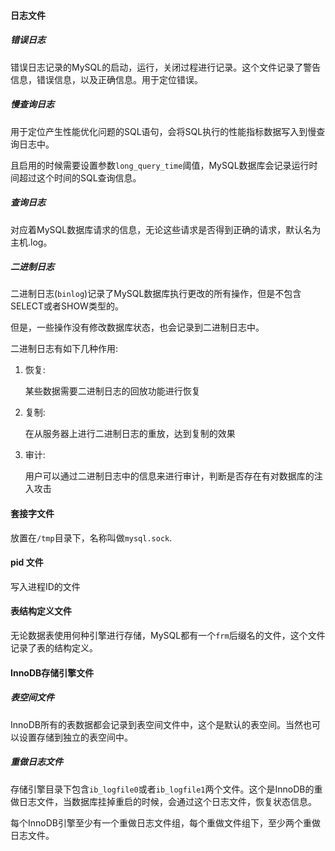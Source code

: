 #### 日志文件

##### 错误日志

错误日志记录的MySQL的启动，运行，关闭过程进行记录。这个文件记录了警告信息，错误信息，以及正确信息。用于定位错误。

##### 慢查询日志

用于定位产生性能优化问题的SQL语句，会将SQL执行的性能指标数据写入到慢查询日志中。

且启用的时候需要设置参数`long_query_time`阈值，MySQL数据库会记录运行时间超过这个时间的SQL查询信息。

##### 查询日志

对应着MySQL数据库请求的信息，无论这些请求是否得到正确的请求，默认名为主机.log。

##### 二进制日志

二进制日志(`binlog`)记录了MySQL数据库执行更改的所有操作，但是不包含SELECT或者SHOW类型的。

但是，一些操作没有修改数据库状态，也会记录到二进制日志中。

二进制日志有如下几种作用:

1. 恢复:

   某些数据需要二进制日志的回放功能进行恢复 

2. 复制:

   在从服务器上进行二进制日志的重放，达到复制的效果

3. 审计:

   用户可以通过二进制日志中的信息来进行审计，判断是否存在有对数据库的注入攻击

#### 套接字文件

放置在`/tmp`目录下，名称叫做`mysql.sock`.

#### pid 文件

写入进程ID的文件

#### 表结构定义文件

无论数据表使用何种引擎进行存储，MySQL都有一个`frm`后缀名的文件，这个文件记录了表的结构定义。

#### InnoDB存储引擎文件

##### 表空间文件

InnoDB所有的表数据都会记录到表空间文件中，这个是默认的表空间。当然也可以设置存储到独立的表空间中。

##### 重做日志文件

存储引擎目录下包含`ib_logfile0`或者`ib_logfile1`两个文件。这个是InnoDB的重做日志文件，当数据库挂掉重启的时候，会通过这个日志文件，恢复状态信息。

每个InnoDB引擎至少有一个重做日志文件组，每个重做文件组下，至少两个重做日志文件。

